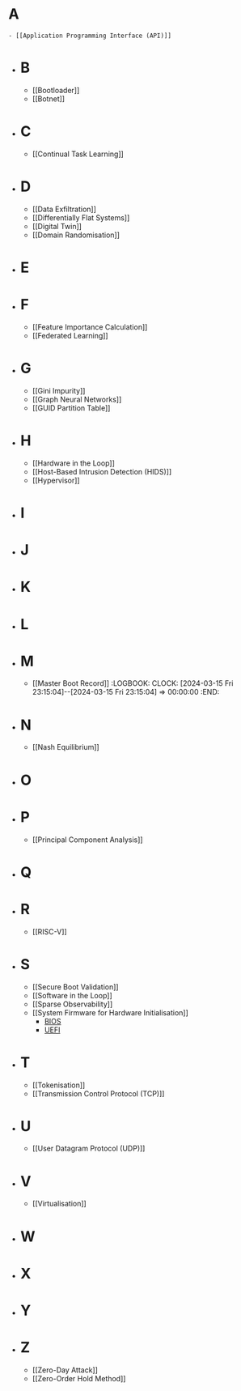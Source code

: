 # A
	- [[Application Programming Interface (API)]]
- # B
	- [[Bootloader]]
	- [[Botnet]]
- # C
	- [[Continual Task Learning]]
- # D
	- [[Data Exfiltration]]
	- [[Differentially Flat Systems]]
	- [[Digital Twin]]
	- [[Domain Randomisation]]
- # E
- # F
	- [[Feature Importance Calculation]]
	- [[Federated Learning]]
- # G
	- [[Gini Impurity]]
	- [[Graph Neural Networks]]
	- [[GUID Partition Table]]
- # H
	- [[Hardware in the Loop]]
	- [[Host-Based Intrusion Detection (HIDS)]]
	- [[Hypervisor]]
- # I
- # J
- # K
- # L
- # M
	- [[Master Boot Record]]
	  :LOGBOOK:
	  CLOCK: [2024-03-15 Fri 23:15:04]--[2024-03-15 Fri 23:15:04] =>  00:00:00
	  :END:
- # N
	- [[Nash Equilibrium]]
- # O
- # P
	- [[Principal Component Analysis]]
- # Q
- # R
	- [[RISC-V]]
- # S
	- [[Secure Boot Validation]]
	- [[Software in the Loop]]
	- [[Sparse Observability]]
	- [[System Firmware for Hardware Initialisation]]
		- [BIOS](((65f5abe1-3fd0-4d2c-b140-a209e3e73979)))
		- [UEFI](((65f5acb6-8065-4120-b6ae-2eefb6328255)))
- # T
	- [[Tokenisation]]
	- [[Transmission Control Protocol (TCP)]]
- # U
	- [[User Datagram Protocol (UDP)]]
- # V
	- [[Virtualisation]]
- # W
- # X
- # Y
- # Z
	- [[Zero-Day Attack]]
	- [[Zero-Order Hold Method]]